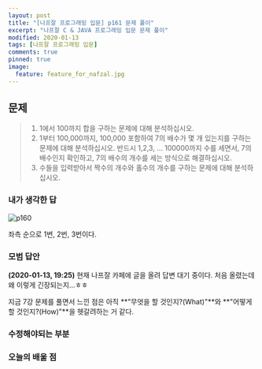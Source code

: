 ```yaml
---
layout: post
title: "[나프잘 프로그래밍 입문] p161 문제 풀이"
excerpt: "나프잘 C & JAVA 프로그래밍 입문 문제 풀이"
modified: 2020-01-13
tags: [나프잘 프로그래밍 입문]
comments: true
pinned: true
image:
  feature: feature_for_nafzal.jpg
---
```


## 문제

> 1. 1에서 100까지 합을 구하는 문제에 대해 분석하십시오.
> 2. 1부터 100,000까지, 100,000 포함하여 7의 배수가 몇 개 있는지를 구하는 
>    문제에 대해 분석하십시오. 반드시 1,2,3, ... 100000까지 수를 세면서, 7의 
>    배수인지 확인하고, 7의 배수의 개수를 세는 방식으로 해결하십시오.
> 3. 수들을 입력받아서 짝수의 개수와 홀수의 개수를 구하는 문제에 대해 
>    분석하십시오.

### 내가 생각한 답

![p160](https://user-images.githubusercontent.com/25213941/72248347-4ad99d00-363a-11ea-88f6-ee0289668cc7.png)

좌측 순으로 1번, 2번, 3번이다.

### 모범 답안

**(2020-01-13, 19:25)**
  현재 나프잘 카페에 글을 올려 답변 대기 중이다. 처음 올렸는데 왜 이렇게 긴장되는지...ㅎㅎ

  지금 7강 문제를 풀면서 느낀 점은
  아직 **"무엇을 할 것인지?(What)"**와 **"어떻게 할 것인지?(How)"**을 헷갈려하는 거 같다.
  
### 수정해야되는 부분

### 오늘의 배울 점
